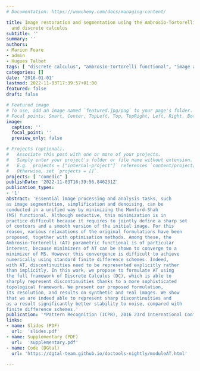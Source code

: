 ```yaml
---
# Documentation: https://wowchemy.com/docs/managing-content/

title: Image restoration and segmentation using the Ambrosio-Tortorelli functional
  and discrete calculus
subtitle: ''
summary: ''
authors:
- Marion Foare
- admin
- Hugues Talbot
tags: [ "discrete calculus", "ambrosio-tortorelli functional", "image analysis", "image restoration", "image inpainting", "piecewise smooth reconstruction" ]
categories: []
date: '2016-01-01'
lastmod: 2022-11-03T17:39:57+01:00
featured: false
draft: false

# Featured image
# To use, add an image named `featured.jpg/png` to your page's folder.
# Focal points: Smart, Center, TopLeft, Top, TopRight, Left, Right, BottomLeft, Bottom, BottomRight.
image:
  caption: ''
  focal_point: ''
  preview_only: false

# Projects (optional).
#   Associate this post with one or more of your projects.
#   Simply enter your project's folder or file name without extension.
#   E.g. `projects = ["internal-project"]` references `content/project/deep-learning/index.md`.
#   Otherwise, set `projects = []`.
projects: [ "comedic" ]
publishDate: '2022-11-03T16:39:56.846231Z'
publication_types:
- '1'
abstract: 'Essential image processing and analysis tasks, such
as image segmentation, simplification and denoising, can be
conducted in a unified way by minimizing the Mumford-Shah
(MS) functional. Although seductive, this minimization is in
practice difficult because it requires to jointly define a sharp set
of contours and a smooth version of the initial image. For this
reason, various relaxations of the original formulations have been
proposed, together with optimisation methods. Among these, the
Ambrosio-Tortorelli (AT) parametric functional is of particular
interest, because minimizers of AT can be shown to converge to a
minimizer of MS. However this convergence is difficult to achieve
numerically using standard finite difference schemes. Indeed,
with AT, discontinuities need to be represented explicitly rather
than implicitly. In this work, we propose to formulate AT using
the full framework of Discrete Calculus (DC), which is able to
sharply represent discontinuities thanks to a more sophisticated
topological framework. We present our proposed formulation,
its resolution, and results on synthetic and real images. We show
that we are indeed able to represent sharp discontinuities and
as a result significantly better stability to noise, compared with
finite difference schemes.'
publication: '*Pattern Recognition (ICPR), 2016 23rd International Conference on*, Cancun, Mexico, 1418--1423, 2016, IEEE'
links:
- name: Slides (PDF)
  url:  'slides.pdf'
- name: Supplementary (PDF)
  url:  'supplementary.pdf'
- name: Code (DGtal)
  url: 'https://dgtal-team.github.io/doctools-nightly/moduleAT.html'
  
---
```

